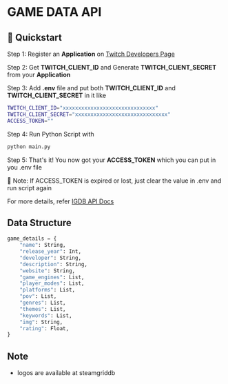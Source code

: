 # GAME DATA API

## 🚀 Quickstart

Step 1: Register an **Application** on [Twitch Developers Page](https://dev.twitch.tv/console)

Step 2: Get **TWITCH_CLIENT_ID** and Generate **TWITCH_CLIENT_SECRET** from your **Application**

Step 3: Add **.env** file and put both **TWITCH_CLIENT_ID** and **TWITCH_CLIENT_SECRET** in it like

```bash
TWITCH_CLIENT_ID="xxxxxxxxxxxxxxxxxxxxxxxxxxxxxx"
TWITCH_CLIENT_SECRET="xxxxxxxxxxxxxxxxxxxxxxxxxxxxxx"
ACCESS_TOKEN=""
```

Step 4: Run Python Script with

```bash
python main.py
```

Step 5: That's it! You now got your **ACCESS_TOKEN** which you can put in you .env file

📔 Note: If ACCESS_TOKEN is expired or lost, just clear the value in .env and run script again

For more details, refer [IGDB API Docs](https://api-docs.igdb.com/)

## Data Structure

```py
game_details = {
    "name": String,
    "release_year": Int,
    "developer": String,
    "description": String,
    "website": String,
    "game_engines": List,
    "player_modes": List,
    "platforms": List,
    "pov": List,
    "genres": List,
    "themes": List,
    "keywords": List,
    "img": String,
    "rating": Float,
}
```

## Note

- logos are available at steamgriddb
